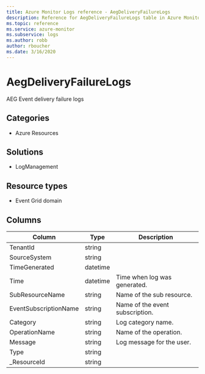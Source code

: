 ```yaml
---
title: Azure Monitor Logs reference - AegDeliveryFailureLogs
description: Reference for AegDeliveryFailureLogs table in Azure Monitor Logs.
ms.topic: reference
ms.service: azure-monitor
ms.subservice: logs
ms.author: robb
author: rboucher
ms.date: 3/16/2020
---
```


# AegDeliveryFailureLogs

 AEG Event delivery failure logs

## Categories

- Azure Resources
## Solutions

- LogManagement
## Resource types

- Event Grid domain




## Columns

|Column|Type|Description|
|---|---|---|
|TenantId|string||
|SourceSystem|string||
|TimeGenerated|datetime||
|Time|datetime|Time when log was generated.|
|SubResourceName|string|Name of the sub resource.|
|EventSubscriptionName|string|Name of the event subscription.|
|Category|string|Log category name.|
|OperationName|string|Name of the operation.|
|Message|string|Log message for the user.|
|Type|string||
|_ResourceId|string||
